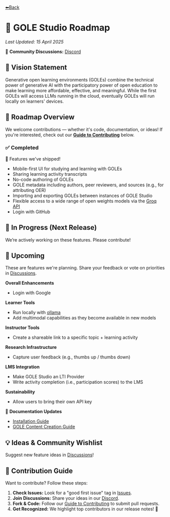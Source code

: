 [⬅Back](/README.md)
# 📌 GOLE Studio Roadmap
_Last Updated: 15 April 2025_

💬 **Community Discussions:** [Discord](https://discord.gg/vSPvgyVxJ7)  

## 🎯 Vision Statement
Generative open learning environments (GOLEs) combine the technical power of generative AI with the participatory power of open education to make learning more affordable, effective, and meaningful. While the first GOLEs will access LLMs running in the cloud, eventually GOLEs will run locally on learners' devices.

## 🚀 Roadmap Overview
We welcome contributions — whether it's code, documentation, or ideas! If you're interested, check out our **[Guide to Contributing](CONTRIBUTING.md)** below.  

### ✅ Completed
🎉 Features we've shipped!  
- Mobile-first UI for studying and learning with GOLEs
- Sharing learning activity transcripts
- No-code authoring of GOLEs
- GOLE metadata including authors, peer reviewers, and sources (e.g., for attributing OER)
- Importing and exporting GOLEs between instances of GOLE Studio
- Flexible access to a wide range of open weights models via the [Groq API](https://groq.com/)
- Login with GitHub

## 🔨 In Progress (Next Release)
We’re actively working on these features. Please contribute!  



## 📌 Upcoming
These are features we're planning. Share your feedback or vote on priorities in [Discussions](/discussions).  

**Overall Enhancements**
- Login with Google

**Learner Tools**
- Run locally with [ollama](https://ollama.com/)
- Add multimodal capabilities as they become available in new models

**Instructor Tools**
- Create a shareable link to a specific topic + learning activity

**Research Infrastructure**
- Capture user feedback (e.g., thumbs up / thumbs down)

**LMS Integration** 
- Make GOLE Studio an LTI Provider
- Write activity completion (i.e., participation scores) to the LMS

**Sustainability**
- Allow users to bring their own API key

📝 **Documentation Updates**  
- [Installation Guide](/issues/2)
- [GOLE Content Creation Guide](/issues/3)

## 💡 Ideas & Community Wishlist
Suggest new feature ideas in [Discussions](/discussions)!

## 🤝 Contribution Guide
Want to contribute? Follow these steps:  

1. **Check Issues:** Look for a "good first issue" tag in [Issues](https://github.com/kalendar/gole_studio/issues).
2. **Join Discussions:** Share your ideas in our [Discord](https://discord.gg/vSPvgyVxJ7).
3. **Fork & Code:** Follow our [Guide to Contributing](CONTRIBUTING.md) to submit pull requests.
4. **Get Recognized:** We highlight top contributors in our release notes! 🎉  
